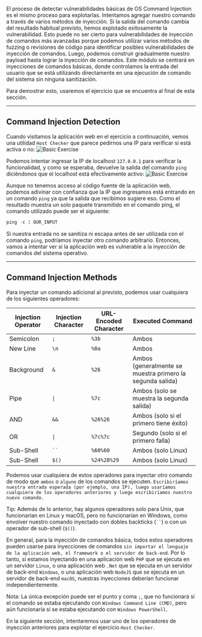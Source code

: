 El proceso de detectar vulnerabilidades básicas de OS Command Injection es el mismo proceso para explotarlas. Intentamos agregar nuestro comando a través de varios métodos de inyección. Si la salida del comando cambia del resultado habitual previsto, hemos explotado exitosamente la vulnerabilidad. Esto puede no ser cierto para vulnerabilidades de inyección de comandos más avanzadas porque podemos utilizar varios métodos de fuzzing o revisiones de código para identificar posibles vulnerabilidades de inyección de comandos. Luego, podemos construir gradualmente nuestro payload hasta lograr la inyección de comandos. Este módulo se centrará en inyecciones de comandos básicas, donde controlamos la entrada del usuario que se está utilizando directamente en una ejecución de comando del sistema sin ninguna sanitización.

Para demostrar esto, usaremos el ejercicio que se encuentra al final de esta sección.

---

## Command Injection Detection

Cuando visitamos la aplicación web en el ejercicio a continuación, vemos una utilidad `Host Checker` que parece pedirnos una IP para verificar si está activa o no:
![Basic Exercise](https://academy.hackthebox.com/storage/modules/109/cmdinj_basic_exercise_1.jpg)

Podemos intentar ingresar la IP de localhost `127.0.0.1` para verificar la funcionalidad, y como se esperaba, devuelve la salida del comando `ping` diciéndonos que el localhost está efectivamente activo:
![Basic Exercise](https://academy.hackthebox.com/storage/modules/109/cmdinj_basic_exercise_2.jpg)

Aunque no tenemos acceso al código fuente de la aplicación web, podemos adivinar con confianza que la IP que ingresamos está entrando en un comando `ping` ya que la salida que recibimos sugiere eso. Como el resultado muestra un solo paquete transmitido en el comando ping, el comando utilizado puede ser el siguiente:

```r
ping -c 1 OUR_INPUT
```

Si nuestra entrada no se sanitiza ni escapa antes de ser utilizada con el comando `ping`, podríamos inyectar otro comando arbitrario. Entonces, vamos a intentar ver si la aplicación web es vulnerable a la inyección de comandos del sistema operativo.

---

## Command Injection Methods

Para inyectar un comando adicional al previsto, podemos usar cualquiera de los siguientes operadores:

| **Injection Operator** | **Injection Character** | **URL-Encoded Character** | **Executed Command** |
| --- | --- | --- | --- |
| Semicolon | `;` | `%3b` | Ambos |
| New Line | `\n` | `%0a` | Ambos |
| Background | `&` | `%26` | Ambos (generalmente se muestra primero la segunda salida) |
| Pipe | `\|` | `%7c` | Ambos (solo se muestra la segunda salida) |
| AND | `&&` | `%26%26` | Ambos (solo si el primero tiene éxito) |
| OR | `\|` | `%7c%7c` | Segundo (solo si el primero falla) |
| Sub-Shell | ` `` ` | `%60%60` | Ambos (solo Linux) |
| Sub-Shell | `$()` | `%24%28%29` | Ambos (solo Linux) |

Podemos usar cualquiera de estos operadores para inyectar otro comando de modo que `ambos` o `alguno` de los comandos se ejecuten. `Escribiríamos nuestra entrada esperada (por ejemplo, una IP), luego usaríamos cualquiera de los operadores anteriores y luego escribiríamos nuestro nuevo comando.`

Tip: Además de lo anterior, hay algunos operadores solo para Unix, que funcionarían en Linux y macOS, pero no funcionarían en Windows, como envolver nuestro comando inyectado con dobles backticks (` `` `) o con un operador de sub-shell (`$()`).

En general, para la inyección de comandos básica, todos estos operadores pueden usarse para inyecciones de comandos `sin importar el lenguaje de la aplicación web, el framework o el servidor de back-end`. Por lo tanto, si estamos inyectando en una aplicación web `PHP` que se ejecuta en un servidor `Linux`, o una aplicación web `.Net` que se ejecuta en un servidor de back-end `Windows`, o una aplicación web `NodeJS` que se ejecuta en un servidor de back-end `macOS`, nuestras inyecciones deberían funcionar independientemente.

Nota: La única excepción puede ser el punto y coma `;`, que no funcionará si el comando se estaba ejecutando con `Windows Command Line (CMD)`, pero aún funcionaría si se estaba ejecutando con `Windows PowerShell`.

En la siguiente sección, intentaremos usar uno de los operadores de inyección anteriores para explotar el ejercicio `Host Checker`.